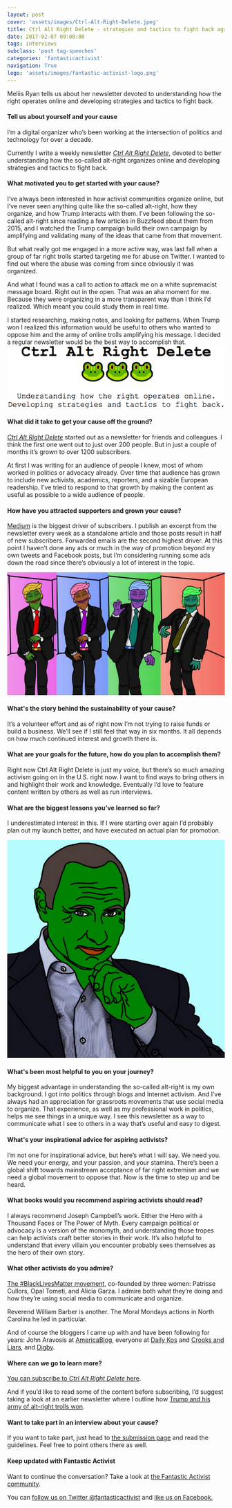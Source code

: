 ```yaml
---
layout: post
cover: 'assets/images/Ctrl-Alt-Right-Delete.jpeg'
title: Ctrl Alt Right Delete - strategies and tactics to fight back against the alt-right
date: 2017-02-07 09:00:00
tags: interviews
subclass: 'post tag-speeches'
categories: 'fantasticactivist'
navigation: True
logo: 'assets/images/fantastic-activist-logo.png'
---
```


Meliis Ryan tells us about her newsletter devoted to understanding how the right operates online and developing strategies and tactics to fight back.

#### Tell us about yourself and your cause

I’m a digital organizer who’s been working at the intersection of politics and technology for over a decade. 

Currently I write a weekly newsletter *[Ctrl Alt Right Delete](https://actionnetwork.org/forms/ctrl-alt-right-delete-newsletter-2)*, devoted to better understanding how the so-called alt-right organizes online and developing strategies and tactics to fight back. 

#### What motivated you to get started with your cause?

I’ve always been interested in how activist communities organize online, but I’ve never seen anything quite like the so-called alt-right, how they organize, and how Trump interacts with them. I’ve been following the so-called alt-right since reading a few articles in Buzzfeed about them from 2015, and I watched the Trump campaign build their own campaign by amplifying and validating many of the ideas that came from that movement.

But what really got me engaged in a more active way, was last fall when a group of far right trolls started targeting me for abuse on Twitter. I wanted to find out where the abuse was coming from since obviously it was organized.

And what I found was a call to action to attack me on a white supremacist message board. Right out in the open. That was an aha moment for me. Because they were organizing in a more transparent way than I think I’d realized. Which meant you could study them in real time.

I started researching, making notes, and looking for patterns. When Trump won I realized this information would be useful to others who wanted to oppose him and the army of online trolls amplifying his message. I decided a regular newsletter would be the best way to accomplish that.
<br>
<img src="https://github.com/benrmatthews/fantactivist/blob/master/assets/images/Ctrl_Alt_Right_Delete_Email_Header.png?raw=true">
<br>
#### What did it take to get your cause off the ground?

*[Ctrl Alt Right Delete](https://actionnetwork.org/forms/ctrl-alt-right-delete-newsletter-2)* started out as a newsletter for friends and colleagues. I think the first one went out to just over 200 people. But in just a couple of months it’s grown to over 1200 subscribers. 

At first I was writing for an audience of people I knew, most of whom worked in politics or advocacy already. Over time that audience has grown to include new activists, academics, reporters, and a sizable European readership. I’ve tried to respond to that growth by making the content as useful as possible to a wide audience of people. 

#### How have you attracted supporters and grown your cause?

<a href="https://medium.com/@melissaryan/ctrl-alt-right-delete-6eefe75541fb#.w20lbkzfv">Medium</a> is the biggest driver of subscribers. I publish an excerpt from the newsletter every week as a standalone article and those posts result in half of new subscribers. Forwarded emails are the second highest driver. At this point I haven’t done any ads or much in the way of promotion beyond my own tweets and Facebook posts, but I’m considering running some ads down the road since there’s obviously a lot of interest in the topic. 

<img src="https://github.com/benrmatthews/fantactivist/blob/master/assets/images/trump-alt-right.jpeg?raw=true">

#### What's the story behind the sustainability of your cause?

It’s a volunteer effort and as of right now I’m not trying to raise funds or build a business. We’ll see if I still feel that way in six months. It all depends on how much continued interest and growth there is. 

#### What are your goals for the future, how do you plan to accomplish them?
 
Right now Ctrl Alt Right Delete is just my voice, but there’s so much amazing activism going on in the U.S. right now. I want to find ways to bring others in and highlight their work and knowledge. Eventually I’d love to feature content written by others as well as run interviews. 

#### What are the biggest lessons you've learned so far?

I underestimated interest in this. If I were starting over again I’d probably plan out my launch better, and have executed an actual plan for promotion. 

<img src="https://github.com/benrmatthews/fantactivist/blob/master/assets/images/Ctrl-Alt-Right-Delete.jpeg?raw=true">

#### What's been most helpful to you on your journey?

My biggest advantage in understanding the so-called alt-right is my own background. I got into politics through blogs and Internet activism. And I’ve always had an appreciation for grassroots movements that use social media to organize. That experience, as well as my professional work in politics, helps me see things in a unique way. I see this newsletter as a way to communicate what I see to others in a way that’s useful and easy to digest. 

#### What's your inspirational advice for aspiring activists?

I’m not one for inspirational advice, but here’s what I will say. We need you. We need your energy, and your passion, and your stamina. There’s been a global shift towards mainstream acceptance of far right extremism and we need a global movement to oppose that. Now is the time to step up and be heard. 

#### What books would you recommend aspiring activists should read?

I always recommend Joseph Campbell’s work. Either the Hero with a Thousand Faces or The Power of Myth. Every campaign political or advocacy is a version of the monomyth, and understanding those tropes can help activists craft better stories in their work. It’s also helpful to understand that every villain you encounter probably sees themselves as the hero of their own story.

#### What other activists do you admire?

[The #BlackLivesMatter movement](http://blacklivesmatter.com/), co-founded by three women: Patrisse Cullors, Opal Tometi, and Alicia Garza. I admire both what they’re doing and how they’re using social media to communicate and organize.

Reverend William Barber is another. The Moral Mondays actions in North Carolina he led in particular.

And of course the bloggers I came up with and have been following for years: John Aravosis at [AmericaBlog](http://americablog.com/), everyone at [Daily Kos](http://www.dailykos.com/) and [Crooks and Liars](http://crooksandliars.com/), and [Digby](http://digbysblog.blogspot.com/). 

#### Where can we go to learn more?

[You can subscribe to *Ctrl Alt Right Delete* here](https://actionnetwork.org/forms/ctrl-alt-right-delete-newsletter-2).

And if you’d like to read some of the content before subscribing, I’d suggest taking a look at an earlier newsletter where I outline how [Trump and his army of alt-right trolls won](https://medium.com/@melissaryan/how-trump-and-his-army-beat-us-online-8be518306b35#.3688d1kgk). 

<h4>Want to take part in an interview about your cause?</h4>

<p>If you want to take part, just head to <a href="/submit">the submission page</a> and read the guidelines. Feel free to point others there as well.</p>

<h4>Keep updated with Fantastic Activist</h4>

<p>Want to continue the conversation? Take a look at <a href="http://community.fantasticactivist.com/">the Fantastic Activist community</a>.</p>

<p>You can <a href="http://twitter.com/fantasticactivist">follow us on Twitter @fantasticactivist</a> and <a href="http://facebook.com/fantasticactivist">like us on Facebook.</a></p>

